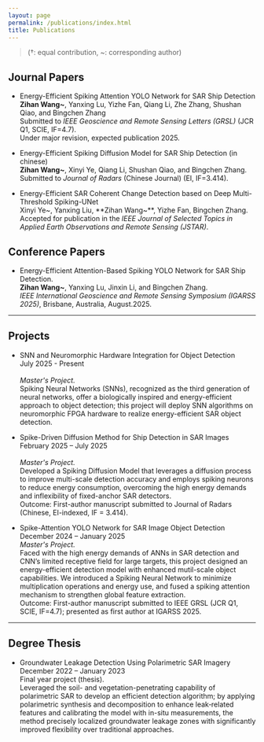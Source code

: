```yaml
---
layout: page
permalink: /publications/index.html
title: Publications
---
```


> (†: equal contribution, ~: corresponding author)

## Journal Papers

- Energy-Efficient Spiking Attention YOLO Network for SAR Ship Detection<br>**Zihan Wang~**, Yanxing Lu, Yizhe Fan, Qiang Li, Zhe Zhang, Shushan Qiao, and Bingchen Zhang<br>Submitted to *IEEE Geoscience and Remote Sensing Letters (GRSL)* (JCR Q1, SCIE, IF=4.7).<br>Under major revision, expected publication 2025.<br>

- Energy-Efficient Spiking Diffusion Model for SAR Ship Detection (in chinese)<br>**Zihan Wang~**, Xinyi Ye, Qiang Li, Shushan Qiao, and Bingchen Zhang.<br>Submitted to *Journal of Radars* (Chinese Journal) (EI, IF=3.414).<br>
  
- Energy-Efficient SAR Coherent Change Detection based on Deep Multi-Threshold Spiking-UNet<br>Xinyi Ye~, Yanxing Liu, **Zihan Wang~**, Yizhe Fan, Bingchen Zhang.<br>Accepted for publication in the *IEEE Journal of Selected Topics in Applied Earth Observations and Remote Sensing (JSTAR)*.<br>


## Conference Papers

- Energy-Efficient Attention-Based Spiking YOLO Network for SAR Ship Detection.<br>**Zihan Wang~**, Yanxing Lu, Jinxin Li, and Bingchen Zhang.<br>*IEEE International Geoscience and Remote Sensing Symposium (IGARSS 2025)*, Brisbane, Australia, August.2025.<br>


---

## Projects

- SNN and Neuromorphic Hardware Integration for Object Detection  
July 2025 - Present                              
<br>*Master's Project.*<br>
Spiking Neural Networks (SNNs), recognized as the third generation of neural networks, offer a biologically inspired and energy-efficient approach to object detection; this project will deploy SNN algorithms on neuromorphic FPGA hardware to realize energy-efficient SAR object detection.<br>


- Spike-Driven Diffusion Method for Ship Detection in SAR Images  
February 2025 – July 2025                          
<br>*Master's Project.*<br>
Developed a Spiking Diffusion Model that leverages a diffusion process to improve multi-scale detection accuracy and employs spiking neurons to reduce energy consumption, overcoming the high energy demands and inflexibility of fixed-anchor SAR detectors.<br>Outcome: First-author manuscript submitted to Journal of Radars (Chinese, EI-indexed, IF = 3.414).<br>

- Spike-Attention YOLO Network for SAR Image Object Detection  
December 2024 – January 2025
<br>*Master's Project.*<br>
Faced with the high energy demands of ANNs in SAR detection and CNN’s limited receptive field for large targets, this project designed an energy-efficient detection model with enhanced mutil-scale object capabilities. We introduced a Spiking Neural Network to minimize multiplication operations and energy use, and fused a spiking attention mechanism to strengthen global feature extraction.<br>
Outcome: First-author manuscript submitted to IEEE GRSL (JCR Q1, SCIE, IF=4.7); presented as first author at IGARSS 2025.<br>

---

## Degree Thesis
- Groundwater Leakage Detection Using Polarimetric SAR Imagery December 2022 – January 2023<br>Final year project (thesis).<br>Leveraged the soil- and vegetation-penetrating capability of polarimetric SAR to develop an efficient detection algorithm; by applying polarimetric synthesis and decomposition to enhance leak‐related features and calibrating the model with in-situ measurements, the method precisely localized groundwater leakage zones with significantly improved flexibility over traditional approaches.



<br>

<br>